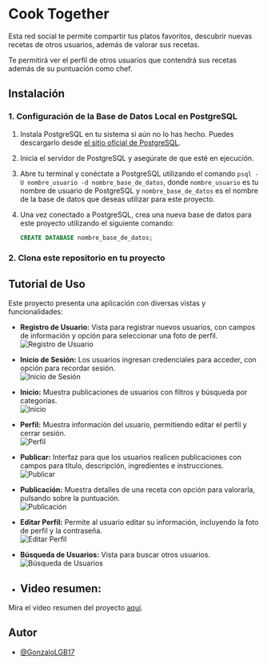 
# Cook Together
Esta red social te permite compartir tus platos favoritos, descubrir nuevas recetas de 
otros usuarios, además de valorar sus recetas.

Te permitirá ver el perfil de otros usuarios que contendrá sus recetas además de su 
puntuación como chef.

## Instalación

### 1. Configuración de la Base de Datos Local en PostgreSQL

1. Instala PostgreSQL en tu sistema si aún no lo has hecho. Puedes descargarlo desde [el sitio oficial de PostgreSQL](https://www.postgresql.org/download/).

2. Inicia el servidor de PostgreSQL y asegúrate de que esté en ejecución.

3. Abre tu terminal y conéctate a PostgreSQL utilizando el comando `psql -U nombre_usuario -d nombre_base_de_datos`, donde `nombre_usuario` es tu nombre de usuario de PostgreSQL y `nombre_base_de_datos` es el nombre de la base de datos que deseas utilizar para este proyecto.

4. Una vez conectado a PostgreSQL, crea una nueva base de datos para este proyecto utilizando el siguiente comando:
   ```sql
   CREATE DATABASE nombre_base_de_datos;
### 2. Clona este repositorio en tu proyecto
## Tutorial de Uso
Este proyecto presenta una aplicación con diversas vistas y funcionalidades:

- **Registro de Usuario:** Vista para registrar nuevos usuarios, con campos de información y opción para seleccionar una foto de perfil.<br/>
  ![Registro de Usuario](https://github.com/GonzaloLGB17/capsAndroid/blob/main/register.png)
  
- **Inicio de Sesión:** Los usuarios ingresan credenciales para acceder, con opción para recordar sesión.<br/>
  ![Inicio de Sesión](https://github.com/GonzaloLGB17/capsAndroid/blob/main/login.png)
  
- **Inicio:** Muestra publicaciones de usuarios con filtros y búsqueda por categorías.<br/>
  ![Inicio](https://github.com/GonzaloLGB17/capsAndroid/blob/main/inicio.png)
  
- **Perfil:** Muestra información del usuario, permitiendo editar el perfil y cerrar sesión.<br/>
  ![Perfil](https://github.com/GonzaloLGB17/capsAndroid/blob/main/perfil.png)
  
- **Publicar:** Interfaz para que los usuarios realicen publicaciones con campos para título, descripción, ingredientes e instrucciones.<br/>
  ![Publicar](https://github.com/GonzaloLGB17/capsAndroid/blob/main/publicar.png)
  
- **Publicación:** Muestra detalles de una receta con opción para valorarla, pulsando sobre la puntuación.<br/>
  ![Publicación](https://github.com/GonzaloLGB17/capsAndroid/blob/main/publicacion.png)
  
- **Editar Perfil:** Permite al usuario editar su información, incluyendo la foto de perfil y la contraseña.<br/>
  ![Editar Perfil](https://github.com/GonzaloLGB17/capsAndroid/blob/main/editperfil.png)

- **Búsqueda de Usuarios:** Vista para buscar otros usuarios.<br/>
  ![Búsqueda de Usuarios](https://github.com/GonzaloLGB17/capsAndroid/blob/main/buscar.png)<br/>

- ## Video resumen: <br/>
Mira el vídeo resumen del proyecto [aquí](https://github.com/GonzaloLGB17/capsAndroid/blob/main/tuto%20-%20Trim.mp4).

## Autor
- [@GonzaloLGB17](https://github.com/GonzaloLGB17)


  
